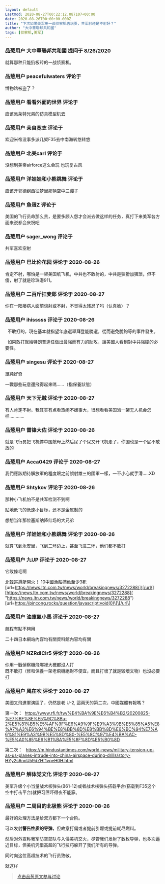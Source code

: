 ```yaml
---
layout: default
Lastmod: 2020-08-27T00:22:12.087107+00:00
date: 2020-08-26T00:00:00.000Z
title: "下次如果美军用一战侦察机去玩耍，共军射还是不射好？"
author: "大中華聯邦共和國"
tags: [侦察机,美军]
---
```



### 品葱用户 **大中華聯邦共和國** 提问于 8/26/2020
    
就算那种只能扔板砖的一战侦察机。
    
                

### 品葱用户 **peacefulwaters** 评论于 
        
博物馆被盗了？
        
                

### 品葱用户 **看看外面的世界** 评论于 
        
应该派莱特兄弟的仿真模型机去
        
                

### 品葱用户 **亲自宽衣** 评论于 
        
欢迎米帝没事多派几架F35去中南海转悠转悠
        
                

### 品葱用户 **北美carl** 评论于 
        
没想到美帝airforce这么会玩 也玩复古风
        
                

### 品葱用户 **洋娃娃和小熊跳舞** 评论于 
        
应该开郭德纲西征梦里那辆空中三蹦子
        
                

### 品葱用户 **魚蛋Z** 评论于 
        
美国的飞行员命那么贵，是要多顾人怨才会派去做这样的任务，真打下来美军各方面来说都会庆祝吧
        
                

### 品葱用户 **sager_wong** 评论于 
        
共军喜欢空射
        
                

### 品葱用户 **巴比伦花园** 评论于 2020-08-26
        
肯定不射，哪怕是一架美国纸飞机，中共也不敢射的，中共是狡猾加猥琐，但不傻，射了就是珍珠港911。
        
                

### 品葱用户 **二百斤扛麦郎** 评论于 2020-08-27
        
你在一阳痿病人面前谈射或不射，不觉得太残忍了吗（认真脸）？
        
                

### 品葱用户 **ihisssss** 评论于 2020-08-26
        
  不敢打的，現在基本就指望年底選舉拜登能勝選，從而避免脫鉤等的事件發生。  
  
  如果敢打就給特朗普連任做出最強而有力的助攻，讓美國人看到對中共強硬的必要性。
        
                

### 品葱用户 **singesu** 评论于 2020-08-27
        
單純好奇  
  
一戰那些玩意還飛得起來嗎……（指保養狀態）
        
                

### 品葱用户 **天下无贼** 评论于 2020-08-27
        
有人肯定不射。我其实有点看热闹不嫌事大，很想看看美国派一架无人机会怎样…………
        
                

### 品葱用户 **雷锋大佐** 评论于 2020-08-26
        
就是飞行员把飞机停中国航母上然后尿了个尿又开飞机走了，你国也是一个屁不敢放的
        
                

### 品葱用户 **Acca0429** 评论于 2020-08-27
        
我們應該期待解放軍的程度跟之前誤射雄三的國軍一樣，一不小心就手滑.....XD
        
                

### 品葱用户 **Shtykov** 评论于 2020-08-26
        
那种小飞机怕不是共军检测不到啊  
  
贴地低飞的低速小目标，还不是金属制的  
  
想想当年那位塞斯纳降红场的大兄弟
        
                

### 品葱用户 **洋娃娃和小熊跳舞** 评论于 2020-08-26
        
就算飞到永安里，飞到二环边上，甚至飞进二环，他们都不敢打
        
                

### 品葱用户 **九UP** 评论于 2020-08-27
        
它敢條毛啊  
  
  
  
北韓巡邏艇開火！ 10中國漁船捕魚至少3死  
\[url=https://news.ltn.com.tw/news/world/breakingnews/3272288\]\[/url\]  
[https://news.ltn.com.tw/news/world/breakingnews/3272288]( "https://news.ltn.com.tw/news/world/breakingnews/3272288")  
\[url=https://pincong.rocks/question/javascript:void(0)\]\[/url\]
        
                

### 品葱用户 **油庫氣小馬** 评论于 2020-08-27
        
航程有點不夠用  
  
二十四日本網站內容均有關資料館內容均有關
        
                

### 品葱用户 **NZRdlClr5** 评论于 2020-08-26
        
你用一戰偵察機飛哪裡大概都沒人打  
既不敢打（修和保養一架老飛機絕對不便宜，而且打壞了就是毀壞文物）也沒必要打
        
                

### 品葱用户 **風在吹** 评论于 2020-08-27
        
美國又飛進軍演區了，仍然是老 U-2, 這兩天的第二次，中國媒體有報嗎？  
  
第一次：  https://www.rfi.fr/tw/%E4%BA%9E%E6%B4%B2/20200825-%E7%BE%8E%E5%9C%8Bu-2%E5%81%B5%E5%AF%9F%E6%A9%9F%E9%A3%9B%E5%85%A5%E8%A7%A3%E6%94%BE%E8%BB%8D%E8%BB%8D%E6%BC%94%E7%A6%81%E9%A3%9B%E5%8D%80-%E5%8C%97%E4%BA%AC-%E5%A0%85%E6%B1%BA%E5%8F%8D%E5%B0%8D  
  
第二次：   https://m.hindustantimes.com/world-news/military-tension-up-as-us-planes-intrude-into-china-airspace-during-drills/story-HYy2s6nnU59dZHf1vpeH0H.html
        
                

### 品葱用户 **解体党文化** 评论于 2020-08-27
        
美军升级个小当量战术核弹头(B61-12)或者战术核弹头搭载平台(搭载到F35这个空中打击平台)就把习匪吓得夜不能寐。
        
                

### 品葱用户 **二周目的北极熊** 评论于 2020-08-26
        
最好的处理方法是给双方都下一个台阶。  
  
可以发射**警告性质的导弹**，但故意打偏或者提前引爆或提前耗尽燃料。  
  
然后对外宣称我军防空部队与入侵美机交火，尽管我们发射了数枚导弹，也多次逼近目标，但美机凭借高超的飞行技巧躲开了我们所有的导弹。  
  
同时向这位高超技术的飞行员致敬。  
  
就这样
        
                





> [点击品葱原文参与讨论](https://pincong.rocks/question/30291)

